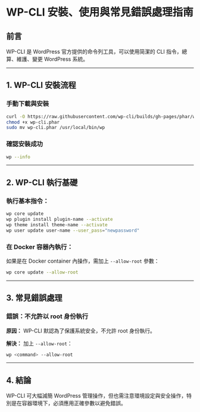 # WP-CLI 安裝、使用與常見錯誤處理指南

## 前言
WP-CLI 是 WordPress 官方提供的命令列工具，可以使用简潔的 CLI 指令，總算、維護、變更 WordPress 系統。

---

## 1. WP-CLI 安裝流程

### 手動下載與安裝
```bash
curl -O https://raw.githubusercontent.com/wp-cli/builds/gh-pages/phar/wp-cli.phar
chmod +x wp-cli.phar
sudo mv wp-cli.phar /usr/local/bin/wp
```

### 確認安裝成功
```bash
wp --info
```

---

## 2. WP-CLI 執行基礎

### 執行基本指令：
```bash
wp core update
wp plugin install plugin-name --activate
wp theme install theme-name --activate
wp user update user-name --user_pass="newpassword"
```

### 在 Docker 容器內執行：
如果是在 Docker container 內操作，需加上 `--allow-root` 參數：
```bash
wp core update --allow-root
```

---

## 3. 常見錯誤處理

### 錯誤：不允許以 root 身份執行

**原因：** WP-CLI 默認為了保護系統安全，不允許 root 身份執行。

**解決：** 加上 `--allow-root`：
```bash
wp <command> --allow-root
```

---

## 4. 結論

WP-CLI 可大幅減簡 WordPress 管理操作，但也需注意環境設定與安全操作，特別是在容器環境下，必須應用正確參數以避免錯誤。

